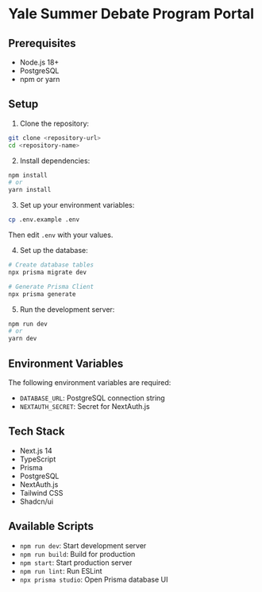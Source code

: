 # Yale Summer Debate Program Portal

## Prerequisites

- Node.js 18+
- PostgreSQL
- npm or yarn

## Setup

1. Clone the repository:

```bash
git clone <repository-url>
cd <repository-name>
```

2. Install dependencies:

```bash
npm install
# or
yarn install
```

3. Set up your environment variables:

```bash
cp .env.example .env
```

Then edit `.env` with your values.

4. Set up the database:

```bash
# Create database tables
npx prisma migrate dev

# Generate Prisma Client
npx prisma generate
```

5. Run the development server:

```bash
npm run dev
# or
yarn dev
```

## Environment Variables

The following environment variables are required:

- `DATABASE_URL`: PostgreSQL connection string
- `NEXTAUTH_SECRET`: Secret for NextAuth.js

## Tech Stack

- Next.js 14
- TypeScript
- Prisma
- PostgreSQL
- NextAuth.js
- Tailwind CSS
- Shadcn/ui

## Available Scripts

- `npm run dev`: Start development server
- `npm run build`: Build for production
- `npm start`: Start production server
- `npm run lint`: Run ESLint
- `npx prisma studio`: Open Prisma database UI
